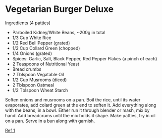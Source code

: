 # Vegetarian Burger Deluxe

Ingredients (4 patties)

* Parboiled Kidney/White Beans, ~200g in total
* 1/3 Cup White Rice 
* 1/2 Red Bell Pepper (grated)
* 1/2 Cup Collard Green (chopped)
* 1/4 Onions (grated)
* Spices: Garlic, Salt, Black Pepper, Red Pepper Flakes (a pinch of each)
* 2 Teaspoons of Nutritional Yeast 
* Bread crumbs
* 2 Tblspoon Vegatable Oil
* 1/2 Cup Musrooms (diced)
* 2 Tblspoon Oatmeal
* 1/2 Tblspoon Wheat Starch

Soften onions and musrooms on a pan. Boil the rice, until its water
evaporates, add colard green at the end to soften it. Add everything
along with the beans, in a bowl. Either run it through blender or
mash, mix by hand. Add breadcrums until the mix holds it shape. Make
patties, fry in oil on a pan. Serve in a bun along with garnish.

[Ref 1](veg-burger.md)



